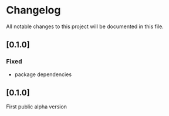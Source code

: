 # Changelog
All notable changes to this project will be documented in this file.

## [0.1.0]

### Fixed
* package dependencies

## [0.1.0]
First public alpha version
